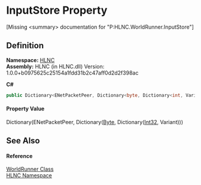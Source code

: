 # InputStore Property


\[Missing &lt;summary&gt; documentation for "P:HLNC.WorldRunner.InputStore"\]



## Definition
**Namespace:** <a href="N_HLNC">HLNC</a>  
**Assembly:** HLNC (in HLNC.dll) Version: 1.0.0+b0975625c25154a1fdd31b2c47aff0d2d2f398ac

**C#**
``` C#
public Dictionary<ENetPacketPeer, Dictionary<byte, Dictionary<int, Variant>>> InputStore { get; }
```



#### Property Value
Dictionary(ENetPacketPeer, Dictionary(<a href="https://learn.microsoft.com/dotnet/api/system.byte" target="_blank" rel="noopener noreferrer">Byte</a>, Dictionary(<a href="https://learn.microsoft.com/dotnet/api/system.int32" target="_blank" rel="noopener noreferrer">Int32</a>, Variant)))

## See Also


#### Reference
<a href="T_HLNC_WorldRunner">WorldRunner Class</a>  
<a href="N_HLNC">HLNC Namespace</a>  
